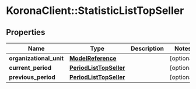 # KoronaClient::StatisticListTopSeller

## Properties
Name | Type | Description | Notes
------------ | ------------- | ------------- | -------------
**organizational_unit** | [**ModelReference**](ModelReference.md) |  | [optional] 
**current_period** | [**PeriodListTopSeller**](PeriodListTopSeller.md) |  | [optional] 
**previous_period** | [**PeriodListTopSeller**](PeriodListTopSeller.md) |  | [optional] 


